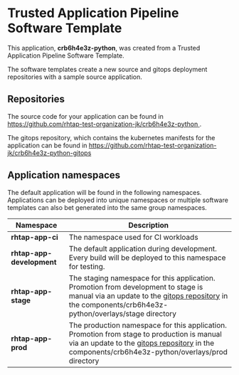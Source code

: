 # Trusted Application Pipeline Software Template

This application, **crb6h4e3z-python**, was created from a Trusted Application Pipeline Software Template.

The software templates create a new source and gitops deployment repositories with a sample source application. 

## Repositories

The source code for your application can be found in [https://github.com/rhtap-test-organization-jk/crb6h4e3z-python ](https://github.com/rhtap-test-organization-jk/crb6h4e3z-python ).
 
The gitops repository, which contains the kubernetes manifests for the application can be found in 
[https://github.com/rhtap-test-organization-jk/crb6h4e3z-python-gitops ](https://github.com/rhtap-test-organization-jk/crb6h4e3z-python-gitops ) 

## Application namespaces 

The default application will be found in the following namespaces. Applications can be deployed into unique namespaces or multiple software templates can also bet generated into the same group namespaces.  

|  Namespace   |  Description   |  
| -------- | -------- |
| **rhtap-app-ci** | The namespace used for CI workloads |
| **rhtap-app-development** | The default application during development. Every build will be deployed to this namespace for testing. |
| **rhtap-app-stage** | The staging namespace for this application. Promotion from development to stage is manual via an update to the [gitops repository](https://github.com/rhtap-test-organization-jk/crb6h4e3z-python-gitops ) in the components/crb6h4e3z-python/overlays/stage directory |
| **rhtap-app-prod** | The production namespace for this application. Promotion from stage to production is manual via an update to the [gitops repository](https://github.com/rhtap-test-organization-jk/crb6h4e3z-python-gitops ) in the components/crb6h4e3z-python/overlays/prod directory |